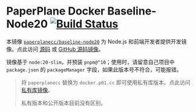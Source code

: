 # PaperPlane Docker Baseline-Node20 [![Build Status](https://drone.paperplane.cc/api/badges/paperplane-docker/baseline-node20/status.svg)](https://drone.paperplane.cc/paperplane-docker/baseline-node20)

本镜像 [`paperplanecc/baseline-node20`](https://hub.docker.com/r/paperplanecc/baseline-node20) 为 Node.js 和前端开发者提供开发镜像。点此访问 [源码](https://git.paperplane.cc/paperplane-docker/baseline-node20) 或 [GitHub 源码镜像](https://github.com/paperplane-docker/baseline-node20)。

镜像基于 `node:20-slim`，并预装 `pnpm@^10`；使用时，请留意自己项目中 `package.json` 的 `packageManager` 字段，如果此版本号不符合，可能报错。

> 将 `paperplanecc` 替换为 `docker.p01.cc` 即可使用私有库版本。点此访问 [私有库镜像](https://docker.p01.cc/#!/taglist/baseline-node20)。
>
> 私有版本和公开版本目前没有区别。
